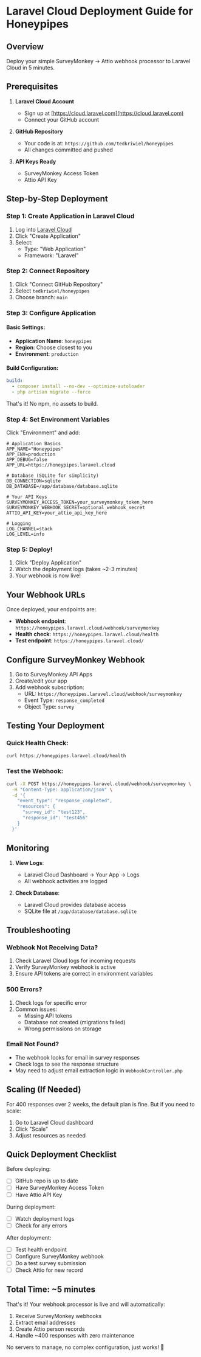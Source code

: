 # Laravel Cloud Deployment Guide for Honeypipes

## Overview
Deploy your simple SurveyMonkey → Attio webhook processor to Laravel Cloud in 5 minutes.

## Prerequisites

1. **Laravel Cloud Account**
   - Sign up at [https://cloud.laravel.com](https://cloud.laravel.com)
   - Connect your GitHub account

2. **GitHub Repository**
   - Your code is at: `https://github.com/tedkriwiel/honeypipes`
   - All changes committed and pushed

3. **API Keys Ready**
   - SurveyMonkey Access Token
   - Attio API Key

## Step-by-Step Deployment

### Step 1: Create Application in Laravel Cloud

1. Log into [Laravel Cloud](https://cloud.laravel.com)
2. Click "Create Application"
3. Select:
   - Type: "Web Application"
   - Framework: "Laravel"

### Step 2: Connect Repository

1. Click "Connect GitHub Repository"
2. Select `tedkriwiel/honeypipes`
3. Choose branch: `main`

### Step 3: Configure Application

#### Basic Settings:
- **Application Name**: `honeypipes`
- **Region**: Choose closest to you
- **Environment**: `production`

#### Build Configuration:
```yaml
build:
  - composer install --no-dev --optimize-autoloader
  - php artisan migrate --force
```

That's it! No npm, no assets to build.

### Step 4: Set Environment Variables

Click "Environment" and add:

```env
# Application Basics
APP_NAME="Honeypipes"
APP_ENV=production
APP_DEBUG=false
APP_URL=https://honeypipes.laravel.cloud

# Database (SQLite for simplicity)
DB_CONNECTION=sqlite
DB_DATABASE=/app/database/database.sqlite

# Your API Keys
SURVEYMONKEY_ACCESS_TOKEN=your_surveymonkey_token_here
SURVEYMONKEY_WEBHOOK_SECRET=optional_webhook_secret
ATTIO_API_KEY=your_attio_api_key_here

# Logging
LOG_CHANNEL=stack
LOG_LEVEL=info
```

### Step 5: Deploy!

1. Click "Deploy Application"
2. Watch the deployment logs (takes ~2-3 minutes)
3. Your webhook is now live!

## Your Webhook URLs

Once deployed, your endpoints are:

- **Webhook endpoint**: `https://honeypipes.laravel.cloud/webhook/surveymonkey`
- **Health check**: `https://honeypipes.laravel.cloud/health`
- **Test endpoint**: `https://honeypipes.laravel.cloud/`

## Configure SurveyMonkey Webhook

1. Go to SurveyMonkey API Apps
2. Create/edit your app
3. Add webhook subscription:
   - URL: `https://honeypipes.laravel.cloud/webhook/surveymonkey`
   - Event Type: `response_completed`
   - Object Type: `survey`

## Testing Your Deployment

### Quick Health Check:
```bash
curl https://honeypipes.laravel.cloud/health
```

### Test the Webhook:
```bash
curl -X POST https://honeypipes.laravel.cloud/webhook/surveymonkey \
  -H "Content-Type: application/json" \
  -d '{
    "event_type": "response_completed",
    "resources": {
      "survey_id": "test123",
      "response_id": "test456"
    }
  }'
```

## Monitoring

1. **View Logs**: 
   - Laravel Cloud Dashboard → Your App → Logs
   - All webhook activities are logged

2. **Check Database**:
   - Laravel Cloud provides database access
   - SQLite file at `/app/database/database.sqlite`

## Troubleshooting

### Webhook Not Receiving Data?
1. Check Laravel Cloud logs for incoming requests
2. Verify SurveyMonkey webhook is active
3. Ensure API tokens are correct in environment variables

### 500 Errors?
1. Check logs for specific error
2. Common issues:
   - Missing API tokens
   - Database not created (migrations failed)
   - Wrong permissions on storage

### Email Not Found?
- The webhook looks for email in survey responses
- Check logs to see the response structure
- May need to adjust email extraction logic in `WebhookController.php`

## Scaling (If Needed)

For 400 responses over 2 weeks, the default plan is fine. But if you need to scale:

1. Go to Laravel Cloud dashboard
2. Click "Scale"
3. Adjust resources as needed

## Quick Deployment Checklist

Before deploying:
- [ ] GitHub repo is up to date
- [ ] Have SurveyMonkey Access Token
- [ ] Have Attio API Key

During deployment:
- [ ] Watch deployment logs
- [ ] Check for any errors

After deployment:
- [ ] Test health endpoint
- [ ] Configure SurveyMonkey webhook
- [ ] Do a test survey submission
- [ ] Check Attio for new record

## Total Time: ~5 minutes

That's it! Your webhook processor is live and will automatically:
1. Receive SurveyMonkey webhooks
2. Extract email addresses
3. Create Attio person records
4. Handle ~400 responses with zero maintenance

No servers to manage, no complex configuration, just works! 🚀